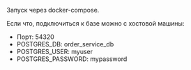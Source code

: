 Запуск через docker-compose.

Если что, подключиться к базе можно с хостовой машины:
* Порт: 54320
* POSTGRES_DB: order_service_db
* POSTGRES_USER: myuser
* POSTGRES_PASSWORD: mypassword